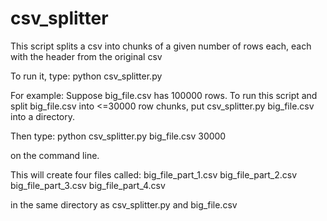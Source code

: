 # csv_splitter

This script splits a csv into chunks of a given number of rows each,
each with the header from the original csv

To run it, type:
python csv_splitter.py <csv filename> <number of rows per chunk>

For example:
Suppose big_file.csv has 100000 rows. To run this script and split big_file.csv into <=30000 row chunks,
put csv_splitter.py big_file.csv into a directory.

Then type:
python csv_splitter.py big_file.csv 30000

on the command line.

This will create four files called:
big_file_part_1.csv</n>
big_file_part_2.csv
big_file_part_3.csv
big_file_part_4.csv

in the same directory as csv_splitter.py and big_file.csv
